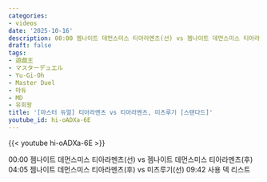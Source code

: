 ```yaml
---
categories:
- videos
date: '2025-10-16'
description: 00:00 젬나이트 데먼스미스 티아라멘츠(선) vs 젬나이트 데먼스미스 티아라멘츠(후)
draft: false
tags:
- 遊戯王
- マスターデュエル
- Yu-Gi-Oh
- Master Duel
- 마듀
- MD
- 유희왕
title: '[마스터 듀얼] 티아라멘츠 vs 티아라멘츠, 미츠루기 [스탠다드]'
youtube_id: hi-oADXa-6E
---
```



{{< youtube hi-oADXa-6E >}}

00:00 젬나이트 데먼스미스 티아라멘츠(선) vs 젬나이트 데먼스미스 티아라멘츠(후)
04:05 젬나이트 데먼스미스 티아라멘츠(후) vs 미츠루기(선)
09:42 사용 덱 리스트